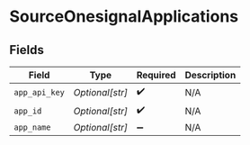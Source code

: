 # SourceOnesignalApplications


## Fields

| Field              | Type               | Required           | Description        |
| ------------------ | ------------------ | ------------------ | ------------------ |
| `app_api_key`      | *Optional[str]*    | :heavy_check_mark: | N/A                |
| `app_id`           | *Optional[str]*    | :heavy_check_mark: | N/A                |
| `app_name`         | *Optional[str]*    | :heavy_minus_sign: | N/A                |